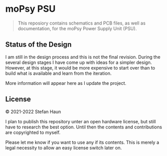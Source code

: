 # moPsy PSU

> This reposiory contains schematics and PCB files, as well as
> documentation, for the moPsy Power Supply Unit (PSU).

## Status of the Design

I am still in the design process and this is not the final revision.
During the several design stages I have come up with ideas for a simpler
design.
However, at this stage, it would be more expensive to start over than to
build what is available and learn from the iteration. 

More information will appear here as I update the project.


## License

© 2021-2022 Stefan Haun

I plan to publish this repository unter an open hardware license, but still
have to research the best option. Until then the contents and contributions
are copyrighted to myself.

Please let me know if you want to use any if its contents. This is merely a
legal necessity to allow an easy license switch later on.


